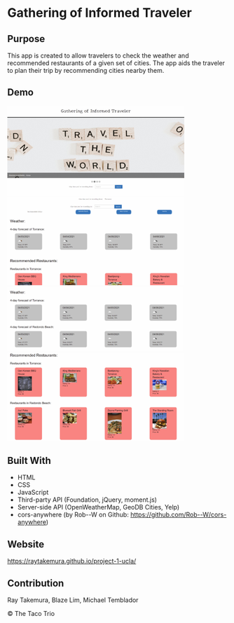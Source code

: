 # Gathering of Informed Traveler

## Purpose
This app is created to allow travelers to check the weather and recommended 
restaurants of a given set of cities. The app aids the traveler to plan 
their trip by recommending cities nearby them.


## Demo
<img src="./assets/images/demo1.PNG" alt='first picture of demo' width=404>
<img src="./assets/images/demo2.PNG" alt='second picture of demo' width=404>
<img src="./assets/images/demo3.PNG" alt='third picture of demo' width=404>
<img src="./assets/images/demo4.PNG" alt='third picture of demo' width=404>

## Built With
* HTML
* CSS
* JavaScript
* Third-party API (Foundation, jQuery, moment.js)
* Server-side API (OpenWeatherMap, GeoDB Cities, Yelp)
* cors-anywhere (by Rob--W on Github: https://github.com/Rob--W/cors-anywhere)

## Website
https://raytakemura.github.io/project-1-ucla/

## Contribution
Ray Takemura, Blaze Lim, Michael Temblador 

&copy; The Taco Trio
